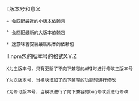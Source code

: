 I:版本号和意义

    ~ 会匹配最近的小版本依赖包

    ^ 会匹配最新的大版本依赖包

    * 这意味着安装最新版本的依赖包


II:npm包的版本号的格式X.Y.Z

    X为主版本号，只有更新了不向下兼容的API时进行修改主版本号

    Y为次版本号，当模块增加了向下兼容的功能时进行修改

    Z为修订版本号，当模块进行了向下兼容的bug修改后进行修改